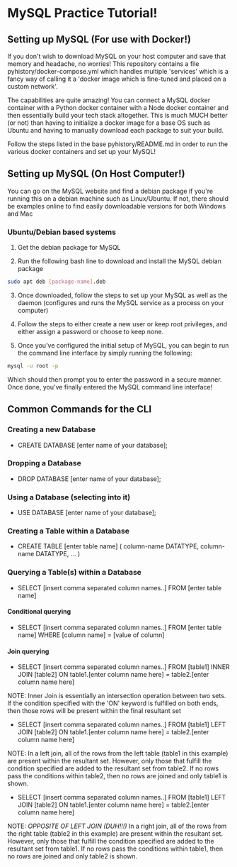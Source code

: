 # MySQL Practice Tutorial!

## Setting up MySQL (For use with Docker!)

If you don't wish to download MySQL on your host computer and save that memory and headache, no worries! This repository contains a file pyhistory/docker-compose.yml which 
handles multiple 'services' which is a fancy way of calling it a 'docker image which is fine-tuned and placed on a custom network'. 

The capabilities are quite amazing! You can connect a MySQL docker container with a Python docker container with a Node docker container and then essentially build your
tech stack altogether. This is much MUCH better (or not) than having to initialize a docker image for a base OS such as Ubuntu and having to manually download each package to suit your build. 

Follow the steps listed in the base pyhistory/README.md in order to run the various docker containers and set up your MySQL!

## Setting up MySQL (On Host Computer!)

You can go on the MySQL website and find a debian package if you're running this on a debian machine such as Linux/Ubuntu. If not, there should be examples online to find easily downloadable versions for both Windows and Mac

### Ubuntu/Debian based systems 

1. Get the debian package for MySQL 

2. Run the following bash line to download and install the MySQL debian package

```bash
sudo apt deb [package-name].deb
```

3. Once downloaded, follow the steps to set up your MySQL as well as the daemon (configures and runs the MySQL service as a process on your computer) 

4. Follow the steps to either create a new user or keep root privileges, and either assign a password or choose to keep none. 

5. Once you've configured the initial setup of MySQL, you can begin to run the command line interface by simply running the following: 

```bash
mysql -u root -p 
```

Which should then prompt you to enter the password in a secure manner. Once done, you've finally entered the MySQL command line interface! 

## Common Commands for the CLI 

### Creating a new Database
- CREATE DATABASE [enter name of your database];

### Dropping a Database
- DROP DATABASE [enter name of your database]; 

### Using a Database (selecting into it)
- USE DATABASE [enter name of your database]; 

### Creating a Table within a Database
- CREATE TABLE [enter table name] (
    column-name DATATYPE, 
    column-name DATATYPE,
    ...
)

### Querying a Table(s) within a Database
- SELECT [insert comma separated column names..] FROM [enter table name] 

#### Conditional querying
- SELECT [insert comma separated column names..] FROM [enter table name] WHERE [column name] = [value of column] 

#### Join querying
- SELECT [insert comma separated column names..] 
FROM [table1] 
INNER JOIN [table2] 
ON table1.[enter column name here] = table2.[enter column name here]

NOTE: Inner Join is essentially an intersection operation between two sets. If the condition specified with the 'ON' keyword is fulfilled on both ends, then those rows will be present within the final resultant set

- SELECT [insert comma separated column names..] 
FROM [table1] 
LEFT JOIN [table2] 
ON table1.[enter column name here] = table2.[enter column name here]

NOTE: In a left join, all of the rows from the left table (table1 in this example) are present within the resultant set. However, only those that fulfill the condition specified are added to the resultant set from table2. If no rows pass the conditions within table2, then no rows are joined and only table1 is shown. 

- SELECT [insert comma separated column names..] 
FROM [table1] 
LEFT JOIN [table2] 
ON table1.[enter column name here] = table2.[enter column name here]

NOTE: *OPPOSITE OF LEFT JOIN (DUH!!!)* In a right join, all of the rows from the right table (table2 in this example) are present within the resultant set. However, only those that fulfill the condition specified are added to the resultant set from table1. If no rows pass the conditions within table1, then no rows are joined and only table2 is shown. 






